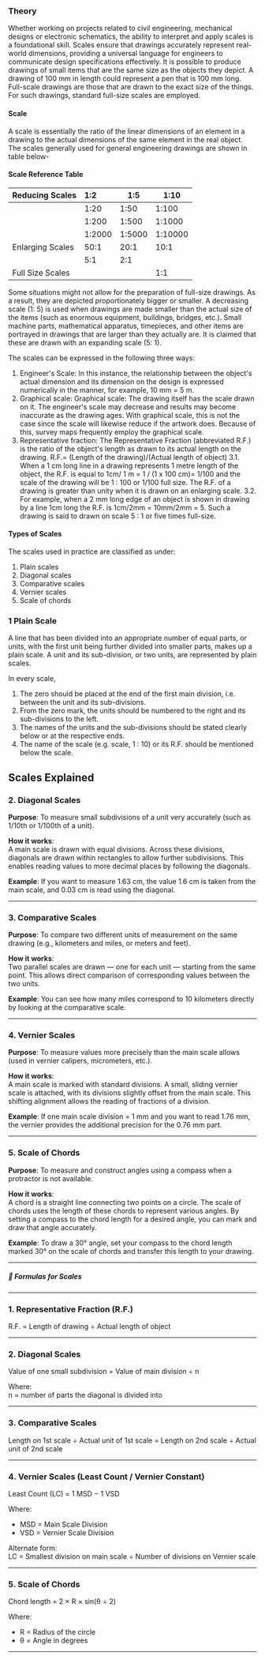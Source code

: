 ### Theory 

Whether working on projects related to civil engineering, mechanical designs or electronic schematics, the ability to interpret and apply scales is a foundational skill. Scales ensure that drawings accurately represent real-world dimensions, providing a universal language for engineers to communicate design specifications effectively. 
It is possible to produce drawings of small items that are the same size as the objects they depict. A drawing of 100 mm in length could represent a pen that is 100 mm long. Full-scale drawings are those that are drawn to the exact size of the things. For such drawings, standard full-size scales are employed.
#### Scale
A scale is essentially the ratio of the linear dimensions of an element in a drawing to the actual dimensions of the same element in the real object.
The scales generally used for general engineering drawings are shown in table below-


#### Scale Reference Table

| Reducing Scales | 1:2 | 1:5 | 1:10 |
| ---------------- | :--- | --- | ---- |
|                 | 1:20 | 1:50 | 1:100 | 
|                 | 1:200 | 1:500 | 1:1000 | 
|                 | 1:2000 | 1:5000 | 1:10000 | 
| Enlarging Scales |  50:1 | 20:1 | 10:1 |
|                 | 5:1 | 2:1 |     |
| Full Size Scales |    |     | 1:1 |


Some situations might not allow for the preparation of full-size drawings. As a result, they are depicted proportionately bigger or smaller. A decreasing scale (1: 5) is used when drawings are made smaller than the actual size of the items (such as enormous equipment, buildings, bridges, etc.). Small machine parts, mathematical apparatus, timepieces, and other items are portrayed in drawings that are larger than they actually are. It is claimed that these are drawn with an expanding scale (5: 1).

The scales can be expressed in the following three ways:
1.	Engineer's Scale: In this instance, the relationship between the object's actual dimension and its dimension on the design is expressed numerically in the manner, for example, 10 mm = 5 m.
2.	Graphical scale: Graphical scale: The drawing itself has the scale drawn on it. The engineer's scale may decrease and results may become inaccurate as the drawing ages. With graphical scale, this is not the case since the scale will likewise reduce if the artwork does. Because of this, survey maps frequently employ the graphical scale.
3.	Representative fraction: The Representative Fraction (abbreviated R.F.) is the ratio of the object's length as drawn to its actual length on the drawing. 
R.F.=  (Length of the drawing)/(Actual length of object)
	3.1. When a 1 cm long line in a drawing represents 1 metre length of the object, the R.F. is equal to 1cm/ 1 m  = 1 / (1 x 100 cm)= 1/100 and the scale of the drawing will be   1 : 100 or 1/100 full size. The R.F. of a drawing is greater than unity when it is drawn on an enlarging scale.
	3.2. For example, when a 2 mm long edge of an object is shown in drawing by a line 1cm long the R.F. is 1cm/2mm = 10mm/2mm = 5. Such a drawing is said to drawn on scale 5 : 1 or five times full-size.

#### Types of Scales
The scales used in practice are classified as under: 
1. Plain scales
2. Diagonal scales 
3. Comparative scales
4. Vernier scales
5. Scale of chords

### 1 Plain Scale
A line that has been divided into an appropriate number of equal parts, or units, with the first unit being further divided into smaller parts, makes up a plain scale. A unit and its sub-division, or two units, are represented by plain scales.

In every scale,
1. The zero should be placed at the end of the first main division, i.e. between the unit and its sub-divisions.
2. From the zero mark, the units should be numbered to the right and its sub-divisions to the left. 
3. The names of the units and the sub-divisions should be stated clearly below or at the respective ends. 
4. The name of the scale (e.g. scale, 1 : 10) or its R.F. should be mentioned below the scale.

## Scales Explained

### 2. Diagonal Scales

**Purpose**: To measure small subdivisions of a unit very accurately (such as 1/10th or 1/100th of a unit).

**How it works**:  
A main scale is drawn with equal divisions. Across these divisions, diagonals are drawn within rectangles to allow further subdivisions. This enables reading values to more decimal places by following the diagonals.

**Example**: If you want to measure 1.63 cm, the value 1.6 cm is taken from the main scale, and 0.03 cm is read using the diagonal.

---

### 3. Comparative Scales

**Purpose**: To compare two different units of measurement on the same drawing (e.g., kilometers and miles, or meters and feet).

**How it works**:  
Two parallel scales are drawn — one for each unit — starting from the same point. This allows direct comparison of corresponding values between the two units.

**Example**: You can see how many miles correspond to 10 kilometers directly by looking at the comparative scale.

---

### 4. Vernier Scales

**Purpose**: To measure values more precisely than the main scale allows (used in vernier calipers, micrometers, etc.).

**How it works**:  
A main scale is marked with standard divisions. A small, sliding vernier scale is attached, with its divisions slightly offset from the main scale. This shifting alignment allows the reading of fractions of a division.

**Example**: If one main scale division = 1 mm and you want to read 1.76 mm, the vernier provides the additional precision for the 0.76 mm part.

---

### 5. Scale of Chords

**Purpose**: To measure and construct angles using a compass when a protractor is not available.

**How it works**:  
A chord is a straight line connecting two points on a circle. The scale of chords uses the length of these chords to represent various angles. By setting a compass to the chord length for a desired angle, you can mark and draw that angle accurately.

**Example**: To draw a 30° angle, set your compass to the chord length marked 30° on the scale of chords and transfer this length to your drawing.

---

##### 📏 Formulas for Scales

---

### 1️. Representative Fraction (R.F.)

R.F. = Length of drawing ÷ Actual length of object

---

### 2️. Diagonal Scales

Value of one small subdivision = Value of main division ÷ n

Where:  
n = number of parts the diagonal is divided into

---

### 3️. Comparative Scales

Length on 1st scale ÷ Actual unit of 1st scale = Length on 2nd scale ÷ Actual unit of 2nd scale

---

### 4️. Vernier Scales (Least Count / Vernier Constant)

Least Count (LC) = 1 MSD − 1 VSD

Where:  
- MSD = Main Scale Division  
- VSD = Vernier Scale Division

Alternate form:  
LC = Smallest division on main scale ÷ Number of divisions on Vernier scale

---

### 5️. Scale of Chords

Chord length = 2 × R × sin(θ ÷ 2)

Where:  
- R = Radius of the circle  
- θ = Angle in degrees

---

